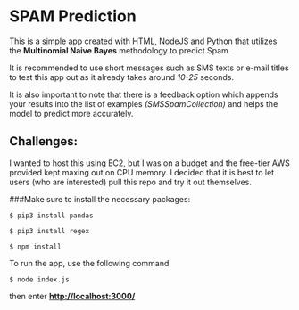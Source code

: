 # SPAM Prediction

This is a simple app created with HTML, NodeJS and Python that utilizes the **Multinomial Naive Bayes** methodology to predict Spam.

It is recommended to use short messages such as SMS texts or e-mail titles to test this app out as it already takes around *10-25* seconds.

It is also important to note that there is a feedback option which appends your results into the list of examples *(SMSSpamCollection)* and helps the model to predict more accurately.

## Challenges:
I wanted to host this using EC2, but I was on a budget and the free-tier AWS provided kept maxing out on CPU memory. I decided that it is best to let users (who are interested) pull this repo and try it out themselves.


###Make sure to install the necessary packages:

```shell
$ pip3 install pandas

$ pip3 install regex

$ npm install

```

To run the app, use the following command

```shell
$ node index.js
```

then enter **[http://localhost:3000/](http://localhost:3000/)**
